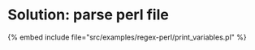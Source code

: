 # Solution: parse perl file

{% embed include file="src/examples/regex-perl/print_variables.pl" %}



